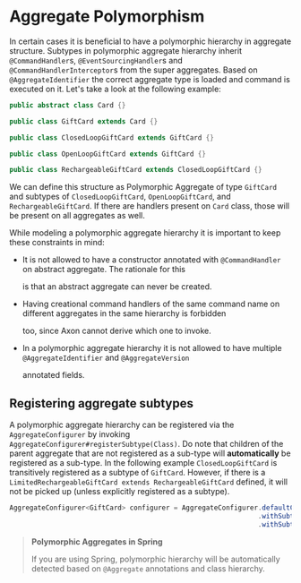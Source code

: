 # Aggregate Polymorphism

In certain cases it is beneficial to have a polymorphic hierarchy in aggregate structure. Subtypes in polymorphic aggregate hierarchy inherit `@CommandHandler`s, `@EventSourcingHandler`s and `@CommandHandlerInterceptor`s from the super aggregates. Based on `@AggregateIdentifier` the correct aggregate type is loaded and command is executed on it. Let's take a look at the following example:

```java
public abstract class Card {}

public class GiftCard extends Card {}

public class ClosedLoopGiftCard extends GiftCard {}

public class OpenLoopGiftCard extends GiftCard {}

public class RechargeableGiftCard extends ClosedLoopGiftCard {}
```

We can define this structure as Polymorphic Aggregate of type `GiftCard` and subtypes of `ClosedLoopGiftCard`, `OpenLoopGiftCard`, and `RechargeableGiftCard`. If there are handlers present on `Card` class, those will be present on all aggregates as well.

While modeling a polymorphic aggregate hierarchy it is important to keep these constraints in mind:

* It is not allowed to have a constructor annotated with `@CommandHandler` on abstract aggregate. The rationale for this 

  is that an abstract aggregate can never be created.

* Having creational command handlers of the same command name on different aggregates in the same hierarchy is forbidden 

  too, since Axon cannot derive which one to invoke. 

* In a polymorphic aggregate hierarchy it is not allowed to have multiple `@AggregateIdentifier` and `@AggregateVersion` 

  annotated fields.

## Registering aggregate subtypes

A polymorphic aggregate hierarchy can be registered via the `AggregateConfigurer` by invoking `AggregateConfigurer#registerSubtype(Class)`. Do note that children of the parent aggregate that are not registered as a sub-type will **automatically** be registered as a sub-type. In the following example `ClosedLoopGiftCard` is transitively registered as a subtype of `GiftCard`. However, if there is a `LimitedRechargeableGiftCard extends RechargeableGiftCard` defined, it will not be picked up \(unless explicitly registered as a subtype\).

```java
AggregateConfigurer<GiftCard> configurer = AggregateConfigurer.defaultConfiguration(GiftCard.class)
                                                              .withSubtype(OpenLoopGiftCard.class)
                                                              .withSubtype(RechargeableGiftCard.class);
```

> **Polymorphic Aggregates in Spring**
>
> If you are using Spring, polymorphic hierarchy will be automatically detected based on `@Aggregate` annotations and class hierarchy.


